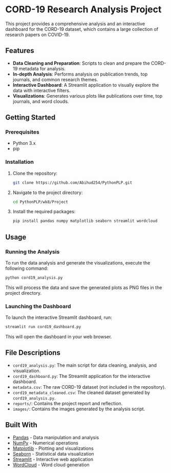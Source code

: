 # CORD-19 Research Analysis Project

This project provides a comprehensive analysis and an interactive dashboard for the CORD-19 dataset, which contains a large collection of research papers on COVID-19.

## Features

*   **Data Cleaning and Preparation**: Scripts to clean and prepare the CORD-19 metadata for analysis.
*   **In-depth Analysis**: Performs analysis on publication trends, top journals, and common research themes.
*   **Interactive Dashboard**: A Streamlit application to visually explore the data with interactive filters.
*   **Visualizations**: Generates various plots like publications over time, top journals, and word clouds.

## Getting Started

### Prerequisites

*   Python 3.x
*   pip

### Installation

1.  Clone the repository:
    ```bash
    git clone https://github.com/Abihud254/PythonPLP.git
    ```
2.  Navigate to the project directory:
    ```bash
    cd PythonPLP/wk8/Project
    ```
3.  Install the required packages:
    ```bash
    pip install pandas numpy matplotlib seaborn streamlit wordcloud
    ```

## Usage

### Running the Analysis

To run the data analysis and generate the visualizations, execute the following command:

```bash
python cord19_analysis.py
```

This will process the data and save the generated plots as PNG files in the project directory.

### Launching the Dashboard

To launch the interactive Streamlit dashboard, run:

```bash
streamlit run cord19_dashboard.py
```

This will open the dashboard in your web browser.

## File Descriptions

*   `cord19_analysis.py`: The main script for data cleaning, analysis, and visualization.
*   `cord19_dashboard.py`: The Streamlit application for the interactive dashboard.
*   `metadata.csv`: The raw CORD-19 dataset (not included in the repository).
*   `cord19_metadata_cleaned.csv`: The cleaned dataset generated by `cord19_analysis.py`.
*   `reports/`: Contains the project report and reflection.
*   `images/`: Contains the images generated by the analysis script.

## Built With

*   [Pandas](https://pandas.pydata.org/) - Data manipulation and analysis
*   [NumPy](https://numpy.org/) - Numerical operations
*   [Matplotlib](https://matplotlib.org/) - Plotting and visualizations
*   [Seaborn](https://seaborn.pydata.org/) - Statistical data visualization
*   [Streamlit](https://streamlit.io/) - Interactive web application
*   [WordCloud](https://pypi.org/project/wordcloud/) - Word cloud generation
